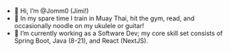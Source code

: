 - 👋 Hi, I’m @Jomm0 (Jimi!)
- 👀 In my spare time I train in Muay Thai, hit the gym, read, and occasionally noodle on my ukulele or guitar!
- 🌱 I’m currently working as a Software Dev; my core skill set consists of Spring Boot, Java (8-21), and React (NextJS).

<!---
Jomm0/Jomm0 is a ✨ special ✨ repository because its `README.md` (this file) appears on your GitHub profile.
You can click the Preview link to take a look at your changes.
--->
